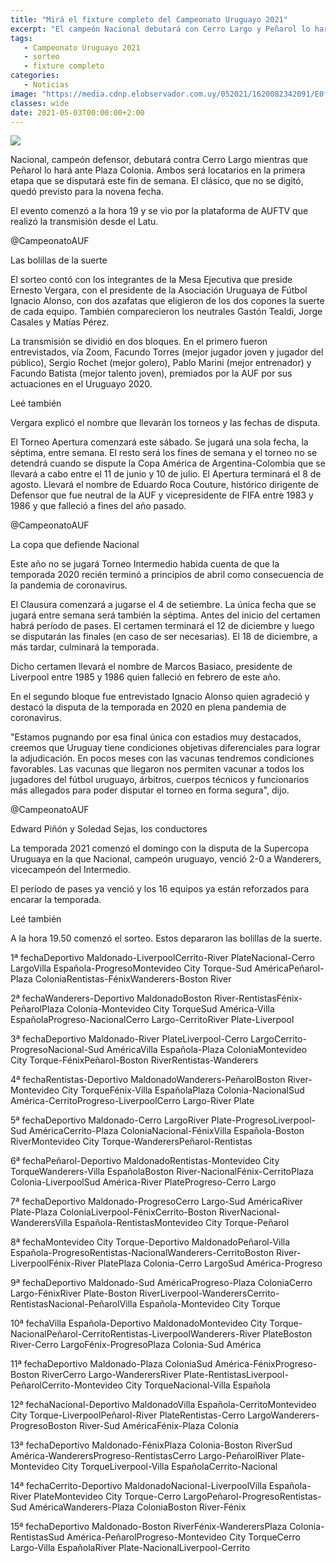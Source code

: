 ```yaml
---
title: "Mirá el fixture completo del Campeonato Uruguayo 2021"
excerpt: "El campeón Nacional debutará con Cerro Largo y Peñarol lo hará ante Plaza Colonia, ambos de locales; el clásico se jugará en la novena fecha"
tags:
   - Campeonato Uruguayo 2021
   - sorteo
   - fixture completo
categories:
   - Noticias
image: "https://media.cdnp.elobservador.com.uy/052021/1620082342091/E0fo0WsWUAQ5t82.jpg?&cw=1170"
classes: wide
date: 2021-05-03T00:00:00+2:00
---
```



<img src="https://media.cdnp.elobservador.com.uy/052021/1620082342091/E0fo0WsWUAQ5t82.jpg?&cw=1170">


Nacional, campeón defensor, debutará contra Cerro Largo mientras que Peñarol lo hará ante Plaza Colonia. Ambos será locatarios en la primera etapa que se disputará este fin de semana. El clásico, que no se digitó, quedó previsto para la novena fecha.


El evento comenzó a la hora 19 y se vio por la plataforma de AUFTV que realizó la transmisión desde el Latu.





@CampeonatoAUF


Las bolillas de la suerte





El sorteo contó con los integrantes de la Mesa Ejecutiva que preside Ernesto Vergara, con el presidente de la Asociación Uruguaya de Fútbol Ignacio Alonso, con dos azafatas que eligieron de los dos copones la suerte de cada equipo. También comparecieron los neutrales Gastón Tealdi, Jorge Casales y Matías Pérez.


La transmisión se dividió en dos bloques. En el primero fueron entrevistados, vía Zoom, Facundo Torres (mejor jugador joven y jugador del público), Sergio Rochet (mejor golero), Pablo Marini (mejor entrenador) y Facundo Batista (mejor talento joven), premiados por la AUF por sus actuaciones en el Uruguayo 2020.


Leé también


Vergara explicó el nombre que llevarán los torneos y las fechas de disputa.


El Torneo Apertura comenzará este sábado. Se jugará una sola fecha, la séptima, entre semana. El resto será los fines de semana y el torneo no se detendrá cuando se dispute la Copa América de Argentina-Colombia que se llevará a cabo entre el 11 de junio y 10 de julio. El Apertura terminará el 8 de agosto. Llevará el nombre de Eduardo Roca Couture, histórico dirigente de Defensor que fue neutral de la AUF y vicepresidente de FIFA entre 1983 y 1986 y que falleció a fines del año pasado.





@CampeonatoAUF


La copa que defiende Nacional





Este año no se jugará Torneo Intermedio habida cuenta de que la temporada 2020 recién terminó a principios de abril como consecuencia de la pandemia de coronavirus.


El Clausura comenzará a jugarse el 4 de setiembre. La única fecha que se jugará entre semana será también la séptima. Antes del inicio del certamen habrá período de pases. El certamen terminará el 12 de diciembre y luego se disputarán las finales (en caso de ser necesarias). El 18 de diciembre, a más tardar, culminará la temporada.


Dicho certamen llevará el nombre de Marcos Basiaco, presidente de Liverpool entre 1985 y 1986 quien falleció en febrero de este año.


En el segundo bloque fue entrevistado Ignacio Alonso quien agradeció y destacó la disputa de la temporada en 2020 en plena pandemia de coronavirus.


"Estamos pugnando por esa final única con estadios muy destacados, creemos que Uruguay tiene condiciones objetivas diferenciales para lograr la adjudicación. En pocos meses con las vacunas tendremos condiciones favorables. Las vacunas que llegaron nos permiten vacunar a todos los jugadores del fútbol uruguayo, árbitros, cuerpos técnicos y funcionarios más allegados para poder disputar el torneo en forma segura", dijo.





@CampeonatoAUF


Edward Piñón y Soledad Sejas, los conductores





La temporada 2021 comenzó el domingo con la disputa de la Supercopa Uruguaya en la que Nacional, campeón uruguayo, venció 2-0 a Wanderers, vicecampeón del Intermedio.


El período de pases ya venció y los 16 equipos ya están reforzados para encarar la temporada.


Leé también


A la hora 19.50 comenzó el sorteo. Estos depararon las bolillas de la suerte.


1ª fechaDeportivo Maldonado-LiverpoolCerrito-River PlateNacional-Cerro LargoVilla Española-ProgresoMontevideo City Torque-Sud AméricaPeñarol-Plaza ColoniaRentistas-FénixWanderers-Boston River


2ª fechaWanderers-Deportivo MaldonadoBoston River-RentistasFénix-PeñarolPlaza Colonia-Montevideo City TorqueSud América-Villa EspañolaProgreso-NacionalCerro Largo-CerritoRiver Plate-Liverpool


3ª fechaDeportivo Maldonado-River PlateLiverpool-Cerro LargoCerrito-ProgresoNacional-Sud AméricaVilla Española-Plaza ColoniaMontevideo City Torque-FénixPeñarol-Boston RiverRentistas-Wanderers


4ª fechaRentistas-Deportivo MaldonadoWanderers-PeñarolBoston River-Montevideo City TorqueFénix-Villa EspañolaPlaza Colonia-NacionalSud América-CerritoProgreso-LiverpoolCerro Largo-River Plate


5ª fechaDeportivo Maldonado-Cerro LargoRiver Plate-ProgresoLiverpool-Sud AméricaCerrito-Plaza ColoniaNacional-FénixVilla Española-Boston RiverMontevideo City Torque-WanderersPeñarol-Rentistas


6ª fechaPeñarol-Deportivo MaldonadoRentistas-Montevideo City TorqueWanderers-Villa EspañolaBoston River-NacionalFénix-CerritoPlaza Colonia-LiverpoolSud América-River PlateProgreso-Cerro Largo


7ª fechaDeportivo Maldonado-ProgresoCerro Largo-Sud AméricaRiver Plate-Plaza ColoniaLiverpool-FénixCerrito-Boston RiverNacional-WanderersVilla Española-RentistasMontevideo City Torque-Peñarol


8ª fechaMontevideo City Torque-Deportivo MaldonadoPeñarol-Villa Española-ProgresoRentistas-NacionalWanderers-CerritoBoston River-LiverpoolFénix-River PlatePlaza Colonia-Cerro LargoSud América-Progreso


9ª fechaDeportivo Maldonado-Sud AméricaProgreso-Plaza ColoniaCerro Largo-FénixRiver Plate-Boston RiverLiverpool-WanderersCerrito-RentistasNacional-PeñarolVilla Española-Montevideo City Torque


10ª fechaVilla Española-Deportivo MaldonadoMontevideo City Torque-NacionalPeñarol-CerritoRentistas-LiverpoolWanderers-River PlateBoston River-Cerro LargoFénix-ProgresoPlaza Colonia-Sud América


11ª fechaDeportivo Maldonado-Plaza ColoniaSud América-FénixProgreso-Boston RiverCerro Largo-WanderersRiver Plate-RentistasLiverpool-PeñarolCerrito-Montevideo City TorqueNacional-Villa Española


12ª fechaNacional-Deportivo MaldonadoVilla Española-CerritoMontevideo City Torque-LiverpoolPeñarol-River PlateRentistas-Cerro LargoWanderers-ProgresoBoston River-Sud AméricaFénix-Plaza Colonia


13ª fechaDeportivo Maldonado-FénixPlaza Colonia-Boston RiverSud América-WanderersProgreso-RentistasCerro Largo-PeñarolRiver Plate-Montevideo City TorqueLiverpool-Villa EspañolaCerrito-Nacional


14ª fechaCerrito-Deportivo MaldonadoNacional-LiverpoolVilla Española-River PlateMontevideo City Torque-Cerro LargoPeñarol-ProgresoRentistas-Sud AméricaWanderers-Plaza ColoniaBoston River-Fénix


15ª fechaDeportivo Maldonado-Boston RiverFénix-WanderersPlaza Colonia-RentistasSud América-PeñarolProgreso-Montevideo City TorqueCerro Largo-Villa EspañolaRiver Plate-NacionalLiverpool-Cerrito


